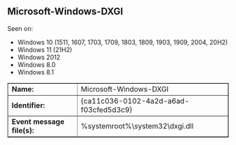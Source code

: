 ## Microsoft-Windows-DXGI

Seen on:
* Windows 10 (1511, 1607, 1703, 1709, 1803, 1809, 1903, 1909, 2004, 20H2)
* Windows 11 (21H2)
* Windows 2012
* Windows 8.0
* Windows 8.1

<table border="1" class="docutils">
  <tbody>
    <tr>
      <td><b>Name:</b></td>
      <td>Microsoft-Windows-DXGI</td>
    </tr>
    <tr>
      <td><b>Identifier:</b></td>
      <td>{ca11c036-0102-4a2d-a6ad-f03cfed5d3c9}</td>
    </tr>
    <tr>
      <td><b>Event message file(s):</b></td>
      <td>%systemroot%\system32\dxgi.dll</td>
    </tr>
  </tbody>
</table>

&nbsp;

